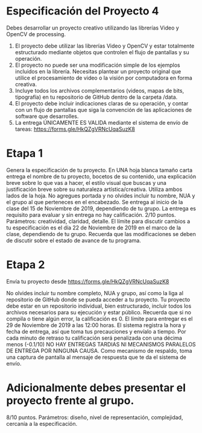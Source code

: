 # Especificación del Proyecto 4
Debes desarrollar un proyecto creativo utilizando las librerías Video y OpenCV de processing.
1)	El proyecto debe utilizar las librerías Video y OpenCV y estar totalmente estructurado mediante objetos que controlen el flujo de pantallas y su operación.
2)	El proyecto no puede ser una modificación simple de los ejemplos incluidos en la librería. Necesitas plantear un proyecto original que utilice el procesamiento de video o la visión por computadora en forma creativa. 
3)	Incluye todos los archivos complementarios (videos, mapas de bits, tipografía) en tu repositorio de GitHub dentro de la carpeta /data. 
4)	El proyecto debe incluir indicaciones claras de su operación, y contar con un flujo de pantallas que siga la convención de las aplicaciones de software que desarrolles.
5)	La entrega ÚNICAMENTE ES VALIDA mediante el sistema de envío de tareas: https://forms.gle/HkQZgVRNcUqaSuzK8 
# Etapa 1
Genera la especificación de tu proyecto. En UNA hoja blanca tamaño carta entrega el nombre de tu proyecto, bocetos de su contenido, una explicación breve sobre lo que vas a hacer, el estilo visual que buscas y una justificación breve sobre su naturaleza artística/creativa. Utiliza ambos lados de la hoja. No agregues portada y no olvides incluir tu nombre, NUA y el grupo al que perteneces en el encabezado. Se entrega al inicio de la clase del 15 de Noviembre de 2019, dependiendo de tu grupo. La entrega es requisito para evaluar y sin entrega no hay calificación.  2/10 puntos. Parámetros: creatividad, claridad, detalle. 
 El límite para discutir cambios a tu especificación es el día 22 de Noviembre de 2019 en el marco de la clase, dependiendo de tu grupo. Recuerda que las modificaciones se deben de discutir sobre el estado de avance de tu programa. 
# Etapa 2
Envía tu proyecto desde https://forms.gle/HkQZgVRNcUqaSuzK8

No olvides incluir tu nombre completo, NUA y grupo, así como la liga al repositorio de GitHub donde se pueda acceder a tu proyecto. Tu proyecto debe estar en un repositorio individual, bien estructurado, incluir todos los archivos necesarios para su ejecución y estar público. Recuerda que si no compila o tiene algún error, la calificación es 0. 
El límite para entregar es el 29 de Noviembre de 2019 a las 12:00 horas.  El sistema registra la hora y fecha de entrega, así que toma tus precauciones y envíalo a tiempo. Por cada minuto de retraso tu calificación será penalizada con una décima menos (-0.1/10)  NO HAY ENTREGAS TARDIAS NI MECANISMOS PARALELOS DE ENTREGA POR NINGUNA CAUSA. Como mecanismo de respaldo, toma una captura de pantalla al mensaje de respuesta que te da el sistema de envío. 

# Adicionalmente debes presentar el proyecto frente al grupo.

8/10 puntos. Parámetros: diseño, nivel de representación, complejidad, cercanía a la especificación.
